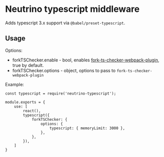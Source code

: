 # Neutrino typescript middleware

Adds typescript 3.x support via `@babel/preset-typescript`.

## Usage

Options:

- forkTSChecker.enable - bool, enables [fork-ts-checker-webpack-plugin](https://www.npmjs.com/package/fork-ts-checker-webpack-plugin), true by default.
- forkTSChecker.options - object, options to pass to `fork-ts-checker-webpack-plugin`

Example:

```
const typescript = require('neutrino-typescript');

module.exports = {
    use: [
        react(),
        typescript({
            forkTSChecker: {
                options: {
                    typescript: { memoryLimit: 3000 },
                },
            },
        }),
    ]
}
```
